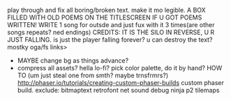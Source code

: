 play through and fix all boring/broken text. make it mo legible.
A BOX FILLED WITH OLD POEMS ON THE TITLESCREEN IF U GOT POEMS WRITTEN!
WRITE 1 song for outsde and just fux with it 3 times(are other songs repeats? ned endings)
CREDITS: IT IS THE SILO IN REVERSE, U R JUST FALLING. is just the player falling forever?  u can destroy the text? mostky oga/fs links>
- MAYBE change bg as things advance? 
- compress all assets? hella lo-fi? pick color palette, do it by hand? HOW TO (um just steal one from smth? maybe trnsfrmrs?)
http://phaser.io/tutorials/creating-custom-phaser-builds custom phaser build. exclude: bitmaptext retrofont net sound debug ninja p2 tilemaps

